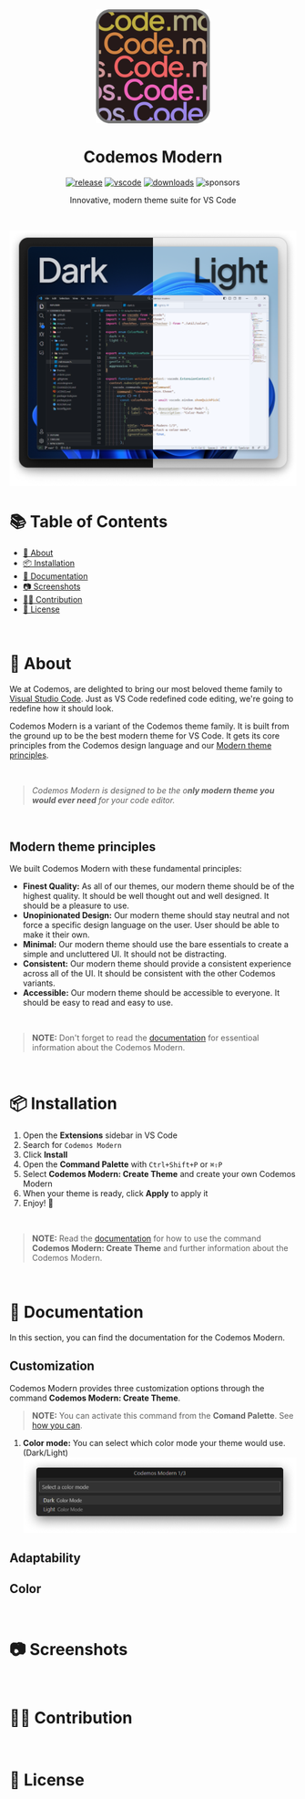 <div align="center">

<img src="./images/icon.gif" width="200"/>

<br/>

# **Codemos Modern**

[![release](https://img.shields.io/github/release/Codemos-Inc/Codemos-Modern.svg?labelColor=373737&color=45AA41&label=&logo=github&logoColor=white&style=for-the-badge)](https://github.com/Codemos-Inc/Codemos-Modern/releases/latest)
[![vscode](https://img.shields.io/badge/-v1.79+-4B9ECD.svg?labelColor=373737&logo=visualstudiocode&logoColor=white&style=for-the-badge)](https://code.visualstudio.com/updates/v1_79)
[![downloads](https://img.shields.io/visual-studio-marketplace/d/codemos.codemos-modern?labelColor=373737&color=9B87EA&label=&logo=docusign&logoColor=white&style=for-the-badge)](https://marketplace.visualstudio.com/items?itemName=Codemos.codemos-modern)
![sponsors](https://img.shields.io/github/sponsors/EmrecanKaracayir?labelColor=373737&color=ef6363&label=&logo=githubsponsors&logoColor=white&style=for-the-badge)

Innovative, modern theme suite for VS Code

<br/>

![overview](./images/header-1.png)

</div>

# 📚 Table of Contents

- [📖 About](#-About)
- [📦 Installation](#📦-Installation)
- [📝 Documentation](#📝-Documentation)
- [📷 Screenshots](#📷-Screenshots)
- [🙌🏼 Contribution](#🙌🏼-Contribution)
- [📜 License](#📜-License)

<br/>

# 📖 About

We at Codemos, are delighted to bring our most beloved theme family to [Visual Studio Code](https://code.visualstudio.com/). Just as VS Code redefined code editing, we're going to redefine how it should look.

Codemos Modern is a variant of the Codemos theme family. It is built from the ground up to be the best modern theme for VS Code. It gets its core principles from the Codemos design language and our [Modern theme principles](#Modern-theme-principles).

<br/>

> _Codemos Modern is designed to be the o**nly modern theme you would ever need** for your code editor._

<br/>

## **Modern theme principles**

We built Codemos Modern with these fundamental principles:


- **Finest Quality:** As all of our themes, our modern theme should be of the highest quality. It should be well thought out and well designed. It should be a pleasure to use.
- **Unopinionated Design:** Our modern theme should stay neutral and not force a specific design language on the user. User should be able to make it their own.
- **Minimal:** Our modern theme should use the bare essentials to create a simple and uncluttered UI. It should not be distracting.
- **Consistent:** Our modern theme should provide a consistent experience across all of the UI. It should be consistent with the other Codemos variants.
- **Accessible:** Our modern theme should be accessible to everyone. It should be easy to read and easy to use.

<br/>

> **NOTE:** Don't forget to read the [documentation](#📝-Documentation) for essentioal information about the Codemos Modern.

<br/>

# 📦 Installation

1. Open the **Extensions** sidebar in VS Code
1. Search for `Codemos Modern`
1. Click **Install**
1. Open the **Command Palette** with `Ctrl+Shift+P` or `⌘⇧P`
1. Select **Codemos Modern: Create Theme** and create your own Codemos Modern
1. When your theme is ready, click **Apply** to apply it
1. Enjoy! 🎉

<br/>

> **NOTE:** Read the [documentation](#📝-Documentation) for how to use the command **Codemos Modern: Create Theme** and further information about the Codemos Modern.

<br/>

# 📝 Documentation

In this section, you can find the documentation for the Codemos Modern.


## **Customization**

Codemos Modern provides three customization options through the command **Codemos Modern: Create Theme**.

> **NOTE:** You can activate this command from the **Comand Palette**. See [how you can](#📦-Installation).

1. **Color mode:** You can select which color mode your theme would use. (Dark/Light) ![color-mode](./images/docs-1-1.png)


## **Adaptability**

## **Color**

<br/>

# 📷 Screenshots

<br/>

# 🙌🏼 Contribution

<br/>

# 📜 License